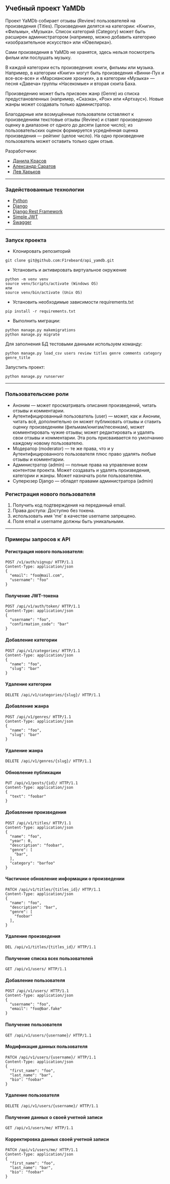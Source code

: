 ## Учебный проект YaMDb
Проект YaMDb собирает отзывы (Review) пользователей на произведения (Titles). Произведения делятся на категории: «Книги», «Фильмы», «Музыка». Список категорий (Category) может быть расширен администратором (например, можно добавить категорию «изобразительное искусство» или «Ювелирка»).

Сами произведения в YaMDb не хранятся, здесь нельзя посмотреть фильм или послушать музыку.

В каждой категории есть произведения: книги, фильмы или музыка. Например, в категории «Книги» могут быть произведения «Винни-Пух и все-все-все» и «Марсианские хроники», а в категории «Музыка» — песня «Давеча» группы «Насекомые» и вторая сюита Баха.

Произведению может быть присвоен жанр (Genre) из списка предустановленных (например, «Сказка», «Рок» или «Артхаус»). Новые жанры может создавать только администратор.

Благодарные или возмущённые пользователи оставляют к произведениям текстовые отзывы (Review) и ставят произведению оценку в диапазоне от одного до десяти (целое число); из пользовательских оценок формируется усреднённая оценка произведения — рейтинг (целое число). На одно произведение пользователь может оставить только один отзыв.

Разработчики:
- [Данила Красов](https://github.com/Fr0stFree)
- [Александр Саратов](https://github.com/F1rebeard)
- [Лев Харьков](https://github.com/Kirsan94)
---
### Задействованные технологии
- [Python](https://github.com/python)
- [Django](https://github.com/django/django)
- [Django Rest Framework](https://github.com/encode/django-rest-framework)
- [Simple JWT](https://github.com/jazzband/djangorestframework-simplejwt)
- [Swagger](https://github.com/axnsan12/drf-yasg)
---
### Запуск проекта
- Клонировать репозиторий
```
git clone git@github.com:F1rebeard/api_yamdb.git
```
- Установить и активировать виртуальное окружение
```
python -m venv venv
source venv/Scripts/activate (Windows OS)
или
source venv/bin/activate (Unix OS)
```
- Установить необходимые зависимости requirements.txt
```
pip install -r requirements.txt
```
- Выполнить миграции:
```
python manage.py makemigrations
python manage.py migrate
```
Для заполнения БД тестовыми данными используем команду:
```
python manage.py load_csv users review titles genre comments category genre_title
```
Запустить проект:
```
python manage.py runserver
```
---
### Пользовательские роли
- Аноним — может просматривать описания произведений, читать отзывы и комментарии.
- Аутентифицированный пользователь (user) — может, как и Аноним, читать всё, дополнительно он может публиковать отзывы и ставить оценку произведениям (фильмам/книгам/песенкам), может комментировать чужие отзывы; может редактировать и удалять свои отзывы и комментарии. Эта роль присваивается по умолчанию каждому новому пользователю.
- Модератор (moderator) — те же права, что и у Аутентифицированного пользователя плюс право удалять любые отзывы и комментарии.
- Администратор (admin) — полные права на управление всем контентом проекта. Может создавать и удалять произведения, категории и жанры. Может назначать роли пользователям.
- Суперюзер Django — обладет правами администратора (admin)

### Регистрация нового пользователя
1. Получить код подтверждения на переданный email.
2. Права доступа: Доступно без токена.
3. использовать имя 'me' в качестве username запрещено.
4. Поля email и username должны быть уникальными.
---
### Примеры запросов к API
#### Регистрация нового пользователя:
```
POST /v1/auth/signup/ HTTP/1.1
Content-Type: application/json
{
  "email": "foo@mail.com",
  "username": "foo"
}
```
#### Получение JWT-токена
```
POST /api/v1/auth/token/ HTTP/1.1
Content-Type: application/json
{
  "username": "foo",
  "confirmation_code": "bar"
}
```
#### Добавление категории
```
POST /api/v1/categories/ HTTP/1.1
Content-Type: application/json
{
  "name": "foo",
  "slug": "bar"
}
```
#### Удаление категории
```
DELETE /api/v1/categories/{slug}/ HTTP/1.1
```
#### Добавление жанра
```
POST /api/v1/genres/ HTTP/1.1
Content-Type: application/json
{
  "name": "foo",
  "slug": "bar"
}
```
#### Удаление жанра
```
DELETE /api/v1/genres/{slug}/ HTTP/1.1
```
#### Обновление публикации
```
PUT /api/v1/posts/{id}/ HTTP/1.1
Content-Type: application/json
{
  "text": "foobar"
}
```
#### Добавление произведения
```
POST /api/v1/titles/ HTTP/1.1
Content-Type: application/json
{
  "name": "foo",
  "year": 0,
  "description": "foobar",
  "genre": [
    "bar",
  ],
  "category": "barfoo"
}
```
#### Частичное обновление информации о произведении
```
PATCH /api/v1/titles/{titles_id}/ HTTP/1.1
Content-Type: application/json
{
  "name": "foo",
  "description": "bar",
  "genre": [
    "foobar"
  ],
}
```
#### Удаление произведения
```
DEL /api/v1/titles/{titles_id}/ HTTP/1.1
```
#### Получение списка всех пользователей
```
GET /api/v1/users/ HTTP/1.1
```
#### Добавление пользователя
```
POST /api/v1/users/ HTTP/1.1
Content-Type: application/json
{
  "username": "foo",
  "email": "foo@bar.fake"
}
```
#### Получение пользователя
```
GET /api/v1/users/{username}/ HTTP/1.1
```
#### Модификация данных пользователя
```
PATCH /api/v1/users/{username}/ HTTP/1.1
Content-Type: application/json
{
  "first_name": "foo",
  "last_name": "bar",
  "bio": "foobar"
}
```
#### Удаление пользователя
```
DELETE /api/v1/users/{username}/ HTTP/1.1
```
#### Получение данных о своей учетной записи
```
GET /api/v1/users/me/ HTTP/1.1
```
#### Корректировка данных своей учетной записи
```
PATCH /api/v1/users/me/ HTTP/1.1
Content-Type: application/json
{
  "first_name": "foo",
  "last_name": "bar",
  "bio": "foobar"
}
```
